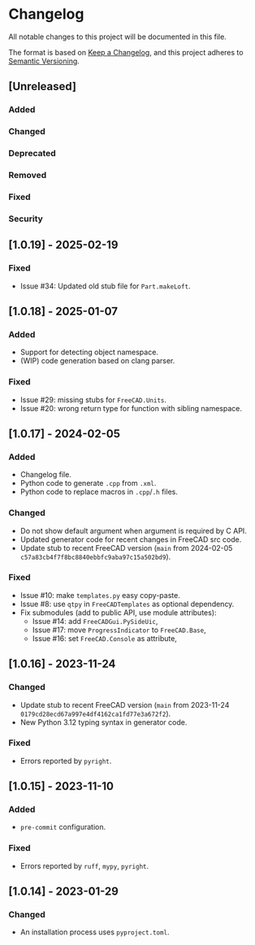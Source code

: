# Changelog

All notable changes to this project will be documented in this file.

The format is based on [Keep a Changelog](https://keepachangelog.com/en/1.1.0/),
and this project adheres
to [Semantic Versioning](https://semver.org/spec/v2.0.0.html).

## [Unreleased]

### Added

### Changed

### Deprecated

### Removed

### Fixed

### Security

## [1.0.19] - 2025-02-19

### Fixed

- Issue #34: Updated old stub file for `Part.makeLoft`.

## [1.0.18] - 2025-01-07

### Added

- Support for detecting object namespace.
- (WIP) code generation based on clang parser.

### Fixed

- Issue #29: missing stubs for `FreeCAD.Units`.
- Issue #20: wrong return type for function with sibling namespace.

## [1.0.17] - 2024-02-05

### Added

- Changelog file.
- Python code to generate `.cpp` from `.xml`.
- Python code to replace macros in `.cpp`/`.h` files.

### Changed

- Do not show default argument when argument is required by C API.
- Updated generator code for recent changes in FreeCAD src code.
- Update stub to recent FreeCAD version (`main` from 2024-02-05
  `c57a83cb4f7f8bc8840ebbfc9aba97c15a502bd9`).

### Fixed

- Issue #10: make `templates.py` easy copy-paste.
- Issue #8: use `qtpy` in `FreeCADTemplates` as optional dependency.
- Fix submodules (add to public API, use module attributes):
  - Issue #14: add `FreeCADGui.PySideUic`,
  - Issue #17: move `ProgressIndicator` to `FreeCAD.Base`,
  - Issue #16: set `FreeCAD.Console` as attribute,

## [1.0.16] - 2023-11-24

### Changed

- Update stub to recent FreeCAD version (`main` from 2023-11-24
  `0179cd28ecd67a997e4df4162ca1fd77e3a672f2`).
- New Python 3.12 typing syntax in generator code.

### Fixed

- Errors reported by `pyright`.

## [1.0.15] - 2023-11-10

### Added

- `pre-commit` configuration.

### Fixed

- Errors reported by `ruff`, `mypy`, `pyright`.

## [1.0.14] - 2023-01-29

### Changed

- An installation process uses `pyproject.toml`.
